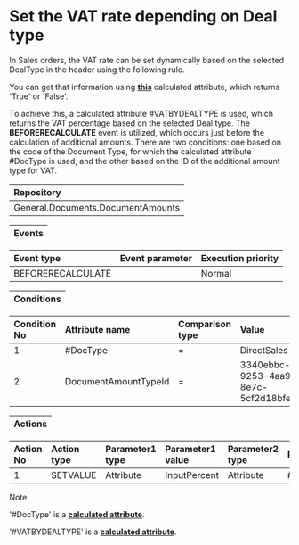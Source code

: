# Set the VAT rate depending on Deal type

In Sales orders, the VAT rate can be set dynamically based on the selected DealType in the header using the following rule.

You can get that information using **[this](https://docs.erp.net/tech/advanced/calculated-attributes/examples/check-if-system-type-is-in-cash.html)** calculated attribute, which returns 'True' or 'False'.

Тo achieve this, a calculated attribute #VATBYDEALTYPE is used, which returns the VAT percentage based on the selected Deal type.
The **BEFORERECALCULATE** event is utilized, which occurs just before the calculation of additional amounts.
There are two conditions: one based on the code of the Document Type, for which the calculated attribute #DocType is used, and the other based on the ID of the additional amount type for VAT.

|Repository|
|:----|
|General.Documents.DocumentAmounts|

|Events|
|:-----|

|Event type|Event parameter|Execution priority|
|:----|:----|:----|
|BEFORERECALCULATE|                 |Normal|

|Conditions|
|:-----|

|Condition No|Attribute name|Comparison type|Value|
|:-----|:-----|:----|:-----|
|1|#DocType|=|DirectSales|
|2|DocumentAmountTypeId|=|3340ebbc-9253-4aa9-8e7c-5cf2d18bfe95|

|Actions|
|:-----|

|Action No|Action type|Parameter1 type|Parameter1 value|Parameter2 type|Parameter1 value|
|:----|:----|:----|:----|:----|:-----|
|1|SETVALUE|Attribute|InputPercent|Attribute|#VATBYDEALTYPE|

> [!NOTE] 
>
> '#DocType' is a **[calculated attribute](https://docs.erp.net/tech/advanced/calculated-attributes/index.html)**. 
>
> '#VATBYDEALTYPE'  is a **[calculated attribute](https://docs.erp.net/tech/advanced/calculated-attributes/index.html)**.
